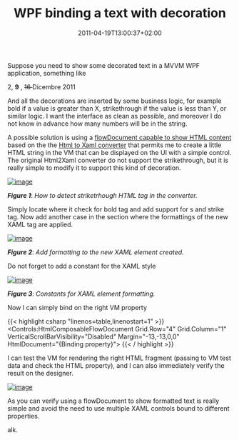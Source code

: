 ﻿---
title: "WPF binding a text with decoration"
description: ""
date: 2011-04-19T13:00:37+02:00
draft: false
tags: [WPF,XAML]
categories: [WPF]
---
Suppose you need to show some decorated text in a MVVM WPF application, something like

2,  **9** , <strike>16 </strike>Dicembre 2011

And all the decorations are inserted by some business logic, for example bold if a value is greater than X, strikethrough if the value is less than Y, or similar logic. I want the interface as clean as possible, and moreover I do not know in advance how many numbers will be in the string.

A possible solution is using a [flowDocument capable to show HTML content](http://www.codewrecks.com/blog/index.php/2011/03/23/a-tale-of-wpf-flowdocument-html-and-more/) based on the the [Html to Xaml converter](http://msdn.microsoft.com/en-us/library/aa972129.aspx) that permits me to create a little HTML string in the VM that can be displayed on the UI with a simple control. The original Html2Xaml converter do not support the strikethrough, but it is really simple to modify it to support this kind of decoration.

[![image](http://www.codewrecks.com/blog/wp-content/uploads/2011/04/image_thumb8.png "image")](http://www.codewrecks.com/blog/wp-content/uploads/2011/04/image8.png)

 ***Figure 1***: *How to detect striketrhough HTML tag in the converter.*

Simply locate where it check for bold tag and add support for s and strike tag. Now add another case in the section where the formattings of the new XAML tag are applied.

[![image](http://www.codewrecks.com/blog/wp-content/uploads/2011/04/image_thumb9.png "image")](http://www.codewrecks.com/blog/wp-content/uploads/2011/04/image9.png)

 ***Figure 2***: *Add formatting to the new XAML element created.*

Do not forget to add a constant for the XAML style

[![image](http://www.codewrecks.com/blog/wp-content/uploads/2011/04/image_thumb10.png "image")](http://www.codewrecks.com/blog/wp-content/uploads/2011/04/image10.png)

 ***Figure 3***: *Constants for XAML element formatting.*

Now I can simply bind on the right VM property

{{< highlight csharp "linenos=table,linenostart=1" >}}
<Controls:HtmlComposableFlowDocument Grid.Row="4" Grid.Column="1"
VerticalScrollBarVisibility="Disabled" Margin="-13,-13,0,0"
HtmlDocument="{Binding property}">
{{< / highlight >}}

I can test the VM for rendering the right HTML fragment (passing to VM test data and check the HTML property), and I can also immediately verify the result on the designer.

[![image](http://www.codewrecks.com/blog/wp-content/uploads/2011/04/image_thumb11.png "image")](http://www.codewrecks.com/blog/wp-content/uploads/2011/04/image11.png)

As you can verify using a flowDocument to show formatted text is really simple and avoid the need to use multiple XAML controls bound to different properties.

alk.
